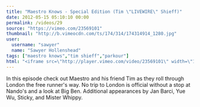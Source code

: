 ```yaml
---
title: "Maestro Knows - Special Edition (Tim \"LIVEWIRE\" Shieff)"
date: 2012-05-15 05:10:10 00:00
permalink: /videos/29
source: "https://vimeo.com/23569101"
thumbnail: "http://b.vimeocdn.com/ts/174/314/174314914_1280.jpg"
user:
  username: "sawyer"
  name: "Sawyer Hollenshead"
tags: ["maestro knows","tim shieff","parkour"]
html: "<iframe src=\"http://player.vimeo.com/video/23569101\" width=\"1280\" height=\"720\" frameborder=\"0\" webkitAllowFullScreen mozallowfullscreen allowFullScreen></iframe>"
---
```


In this episode check out Maestro and his friend Tim as they roll through London the free runner's way. No trip to London is official without a stop at Nando's and a look at Big Ben. Additional appearances by Jan Barci, Yue Wu, Sticky, and Mister Whippy.